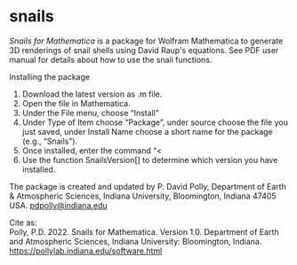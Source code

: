 # snails
<i>Snails for Mathematica</i> is a package for Wolfram Mathematica to generate 3D renderings of snail shells using David Raup's equations.  See PDF user manual for details about how to use the snail functions.

Installing the package
<ol>
<li>Download the latest version as .m file.</li>
<li>Open the file in Mathematica.</li>
<li>Under the File menu, choose “Install”</li>
<li>Under Type of Item choose “Package”, under source choose the file you just saved, under Install Name choose a short name for the package (e.g., “Snails”).</li>
<li>Once installed, enter the command “<<Snails`” to use the functions.</li>
<li>Use the function SnailsVersion[] to determine which version you have installed.</li>
</ol>

The package is created and updated by P. David Polly, Department of Earth & Atmospheric Sciences, Indiana University, Bloomington, Indiana 47405  USA.  pdpolly@indiana.edu

Cite as:  
Polly, P.D.  2022.  Snails for Mathematica. Version 1.0. Department of Earth and Atmospheric Sciences, Indiana University: Bloomington, Indiana. https://pollylab.indiana.edu/software.html
